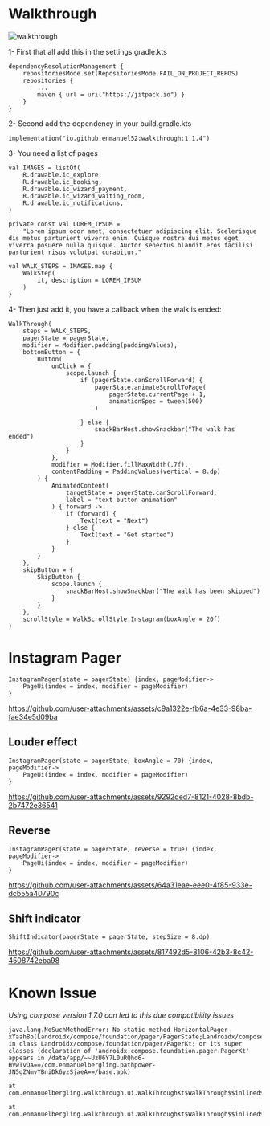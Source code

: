 # Walkthrough

![walkthrough](https://github.com/enmanuel52/walkthrough/assets/102194318/ff2b052d-c6b3-43a9-8665-7f32c296a5a7)

1- First that all add this in the settings.gradle.kts
```
dependencyResolutionManagement {
    repositoriesMode.set(RepositoriesMode.FAIL_ON_PROJECT_REPOS)
    repositories {
        ...
        maven { url = uri("https://jitpack.io") }
    }
}
```

2- Second add the dependency in your build.gradle.kts
```
implementation("io.github.enmanuel52:walkthrough:1.1.4")
```


3- You need a list of pages

```
val IMAGES = listOf(
    R.drawable.ic_explore,
    R.drawable.ic_booking,
    R.drawable.ic_wizard_payment,
    R.drawable.ic_wizard_waiting_room,
    R.drawable.ic_notifications,
)

private const val LOREM_IPSUM =
    "Lorem ipsum odor amet, consectetuer adipiscing elit. Scelerisque dis metus parturient viverra enim. Quisque nostra dui metus eget viverra posuere nulla quisque. Auctor senectus blandit eros facilisi parturient risus volutpat curabitur."

val WALK_STEPS = IMAGES.map {
    WalkStep(
        it, description = LOREM_IPSUM
    )
}
```

4- Then just add it, you have a callback when the walk is ended:

```
WalkThrough(
    steps = WALK_STEPS,
    pagerState = pagerState,
    modifier = Modifier.padding(paddingValues),
    bottomButton = {
        Button(
            onClick = {
                scope.launch {
                    if (pagerState.canScrollForward) {
                        pagerState.animateScrollToPage(
                            pagerState.currentPage + 1,
                            animationSpec = tween(500)
                        )
    
                    } else {
                        snackBarHost.showSnackbar("The walk has ended")
                    }
                }
            },
            modifier = Modifier.fillMaxWidth(.7f),
            contentPadding = PaddingValues(vertical = 8.dp)
        ) {
            AnimatedContent(
                targetState = pagerState.canScrollForward,
                label = "text button animation"
            ) { forward ->
                if (forward) {
                    Text(text = "Next")
                } else {
                    Text(text = "Get started")
                }
            }
        }
    },
    skipButton = {
        SkipButton {
            scope.launch {
                snackBarHost.showSnackbar("The walk has been skipped")
            }
        }
    },
    scrollStyle = WalkScrollStyle.Instagram(boxAngle = 20f)
)
```

# Instagram Pager
```
InstagramPager(state = pagerState) {index, pageModifier->
    PageUi(index = index, modifier = pageModifier)
}
```


https://github.com/user-attachments/assets/c9a1322e-fb6a-4e33-98ba-fae34e5d09ba



## Louder effect
```
InstagramPager(state = pagerState, boxAngle = 70) {index, pageModifier->
    PageUi(index = index, modifier = pageModifier)
}
```



https://github.com/user-attachments/assets/9292ded7-8121-4028-8bdb-2b7472e36541


## Reverse
```
InstagramPager(state = pagerState, reverse = true) {index, pageModifier->
    PageUi(index = index, modifier = pageModifier)
}
```



https://github.com/user-attachments/assets/64a31eae-eee0-4f85-933e-dcb55a40790c



## Shift indicator
```
ShiftIndicator(pagerState = pagerState, stepSize = 8.dp)
```

https://github.com/user-attachments/assets/817492d5-8106-42b3-8c42-4508742eba98


# Known Issue
_Using compose version 1.7.0 can led to this due compatibility issues_
```
java.lang.NoSuchMethodError: No static method HorizontalPager-xYaah8o(Landroidx/compose/foundation/pager/PagerState;Landroidx/compose/ui/Modifier;Landroidx/compose/foundation/layout/PaddingValues;Landroidx/compose/foundation/pager/PageSize;IFLandroidx/compose/ui/Alignment$Vertical;Landroidx/compose/foundation/gestures/snapping/SnapFlingBehavior;ZZLkotlin/jvm/functions/Function1;Landroidx/compose/ui/input/nestedscroll/NestedScrollConnection;Lkotlin/jvm/functions/Function4;Landroidx/compose/runtime/Composer;III)V in class Landroidx/compose/foundation/pager/PagerKt; or its super classes (declaration of 'androidx.compose.foundation.pager.PagerKt' appears in /data/app/~~UzU6Y7L0uRQhd6-HVwTvQA==/com.enmanuelbergling.pathpower-JN5gZNmvYBniDk6yzSjaeA==/base.apk)
                                                                                                    	at com.enmanuelbergling.walkthrough.ui.WalkThroughKt$WalkThrough$$inlined$ConstraintLayout$2.invoke(ConstraintLayout.kt:1534)
                                                                                                    	at com.enmanuelbergling.walkthrough.ui.WalkThroughKt$WalkThrough$$inlined$ConstraintLayout$2.invoke(ConstraintLayout.kt:89)

```
